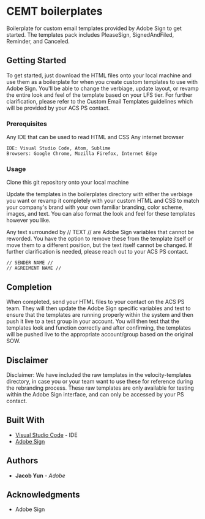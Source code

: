 # CEMT boilerplates

Boilerplate for custom email templates provided by Adobe Sign to get started. The templates pack includes PleaseSign, SignedAndFiled, Reminder, and Canceled.

## Getting Started

To get started, just download the HTML files onto your local machine and use them as a boilerplate for when you create custom templates to use with Adobe Sign. You'll be able to change the verbiage, update layout, or revamp the entire look and feel of the template based on your LFS tier. For further clarification, please refer to the Custom Email Templates guidelines which will be provided by your ACS PS contact.

### Prerequisites

Any IDE that can be used to read HTML and CSS
Any internet browser

```
IDE: Visual Studio Code, Atom, Sublime
Browsers: Google Chrome, Mozilla Firefox, Internet Edge
```

### Usage

Clone this git repository onto your local machine

Update the templates in the boilerplates directory with either the verbiage you want or revamp it completely with your custom HTML and CSS to match your company's brand with your own familiar branding, color scheme, images, and text. You can also format the look and feel for these templates however you like.

Any text surrounded by // TEXT // are Adobe Sign variables that cannot be reworded. You have the option to remove these from the template itself or move them to a different position, but the text itself cannot be changed. If further clarification is needed, please reach out to your ACS PS contact.

```
// SENDER NAME //
// AGREEMENT NAME // 
```

## Completion

When completed, send your HTML files to your contact on the ACS PS team. They will then update the Adobe Sign specific variables and test to ensure that the templates are running properly within the system and then push it live to a test group in your account. You will then test that the templates look and function correctly and after confirming, the templates will be pushed live to the appropriate account/group based on the original SOW.

## Disclaimer

Disclaimer: We have included the raw templates in the velocity-templates directory, in case you or your team want to use these for reference during the rebranding process. These raw templates are only available for testing within the Adobe Sign interface, and can only be accessed by your PS contact.

## Built With

- [Visual Studio Code](https://code.visualstudio.com/) - IDE
- [Adobe Sign](https://acrobat.adobe.com/us/en/sign.html)

## Authors

- **Jacob Yun** - _Adobe_

## Acknowledgments

- Adobe Sign
